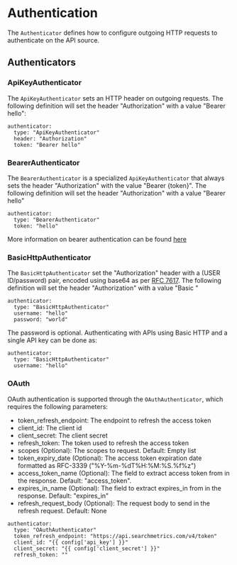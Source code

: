 # Authentication

The `Authenticator` defines how to configure outgoing HTTP requests to authenticate on the API source.

## Authenticators

### ApiKeyAuthenticator

The `ApiKeyAuthenticator` sets an HTTP header on outgoing requests.
The following definition will set the header "Authorization" with a value "Bearer hello":

```
authenticator:
  type: "ApiKeyAuthenticator"
  header: "Authorization"
  token: "Bearer hello"
```

### BearerAuthenticator

The `BearerAuthenticator` is a specialized `ApiKeyAuthenticator` that always sets the header "Authorization" with the value "Bearer {token}".
The following definition will set the header "Authorization" with a value "Bearer hello"

```
authenticator:
  type: "BearerAuthenticator"
  token: "hello"
```

More information on bearer authentication can be found [here](https://swagger.io/docs/specification/authentication/bearer-authentication/)

### BasicHttpAuthenticator

The `BasicHttpAuthenticator` set the "Authorization" header with a (USER ID/password) pair, encoded using base64 as per [RFC 7617](https://developer.mozilla.org/en-US/docs/Web/HTTP/Authentication#basic_authentication_scheme).
The following definition will set the header "Authorization" with a value "Basic <encoded credentials>"

```
authenticator:
  type: "BasicHttpAuthenticator"
  username: "hello"
  password: "world"
```

The password is optional. Authenticating with APIs using Basic HTTP and a single API key can be done as:

```
authenticator:
  type: "BasicHttpAuthenticator"
  username: "hello"
```

### OAuth

OAuth authentication is supported through the `OAuthAuthenticator`, which requires the following parameters:

- token_refresh_endpoint: The endpoint to refresh the access token
- client_id: The client id
- client_secret: The client secret
- refresh_token: The token used to refresh the access token
- scopes (Optional): The scopes to request. Default: Empty list
- token_expiry_date (Optional): The access token expiration date formatted as RFC-3339 ("%Y-%m-%dT%H:%M:%S.%f%z")
- access_token_name (Optional): The field to extract access token from in the response. Default: "access_token".
- expires_in_name (Optional): The field to extract expires_in from in the response. Default: "expires_in"
- refresh_request_body (Optional): The request body to send in the refresh request. Default: None

```
authenticator:
  type: "OAuthAuthenticator"
  token_refresh_endpoint: "https://api.searchmetrics.com/v4/token"
  client_id: "{{ config['api_key'] }}"
  client_secret: "{{ config['client_secret'] }}"
  refresh_token: ""
```